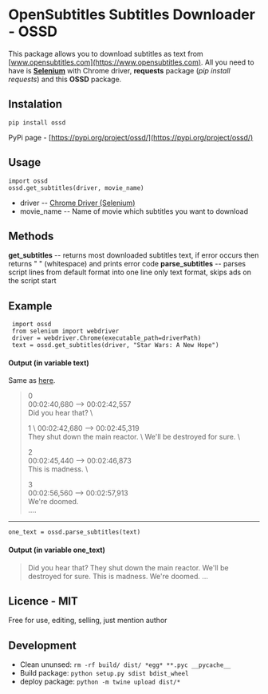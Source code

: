 # OpenSubtitles Subtitles Downloader - OSSD
This package allows you to download subtitles as text from [www.opensubtitles.com](https://www.opensubtitles.com). All you need to have is [**Selenium**](https://selenium-python.readthedocs.io) with Chrome driver, **requests** package (*pip install requests*) and this **OSSD** package.
## Instalation
```
pip install ossd
```
PyPi page - [https://pypi.org/project/ossd/](https://pypi.org/project/ossd/)
## Usage
    import ossd
    ossd.get_subtitles(driver, movie_name)

* driver -- [Chrome Driver (Selenium)](https://chromedriver.chromium.org)
* movie_name -- Name of movie which subtitles you want to download

## Methods
**get_subtitles** -- returns most downloaded subtitles text, if error occurs then returns " " (whitespace) and prints error code
**parse_subtitles** -- parses script lines from default format into one line only text format, skips ads on the script start

## Example
     import ossd
     from selenium import webdriver  
     driver = webdriver.Chrome(executable_path=driverPath)
     text = ossd.get_subtitles(driver, "Star Wars: A New Hope")

#### Output (in variable text)
Same as [here](https://www.opensubtitles.org/en/subtitles/3182984/star-wars-episode-iv-a-new-hope-en).
> 0 \
> 00:02:40,680 --> 00:02:42,557 \
> Did you hear that? \
> 
> 1 \ 
> 00:02:42,680 --> 00:02:45,319 \
> They shut down the main reactor. \ 
> We'll be destroyed for sure. \
> 
> 2 \
> 00:02:45,440 --> 00:02:46,873 \
> This is madness. \
> 
> 3 \
> 00:02:56,560 --> 00:02:57,913 \
> We're doomed. \
> ....
---
	one_text = ossd.parse_subtitles(text)
#### Output (in variable one_text)
> Did you hear that? They shut down the main reactor. We'll be destroyed for sure. This is madness. We're doomed. ...
## Licence - MIT
Free for use, editing, selling, just mention author

## Development

+ Clean ununsed: `rm -rf build/ dist/ *egg* **.pyc __pycache__`
+ Build package: `python setup.py sdist bdist_wheel`
+ deploy package: `python -m twine upload dist/*`